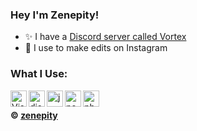 ### Hey I'm Zenepity!
- ✨ I have a [Discord server called Vortex](https://discord.gg/rdXhgdgaE9)
- 📣 I use to make edits on Instagram

### What I Use:

<img align="left" alt="Visual Studio Code" width="26px" src="https://i.imgur.com/LwSdAlE.png" />
<img align="left" alt="discord.js" width="26px" src="https://i.imgur.com/SI1DZf3.png" />
<img align="left" alt="js" width="26px" src="https://i.imgur.com/3u1wzwE.png" />
<img align="left" alt="node.js" width="26px" src="https://i.imgur.com/tYLFZBh.png" />
<img align="left" alt="photoshop" width="26px" src="https://i.imgur.com/OC1RcS5.jpg" /> <br />

**© [zenepity](https://github.com/zenepity)**
